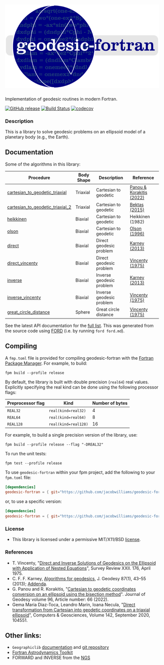 
![geodesic-fortran](media/logo.png)
============

Implementation of geodesic routines in modern Fortran.

[![GitHub release](https://img.shields.io/github/release/jacobwilliams/geodesic-fortran.svg?style=plastic)](https://github.com/jacobwilliams/geodesic-fortran/releases/latest)
[![Build Status](https://github.com/jacobwilliams/geodesic-fortran/actions/workflows/CI.yml/badge.svg)](https://github.com/jacobwilliams/geodesic-fortran/actions)
[![codecov](https://codecov.io/gh/jacobwilliams/geodesic-fortran/branch/master/graph/badge.svg?token=BHtd51oUTE)](https://codecov.io/gh/jacobwilliams/geodesic-fortran)

### Description

This is a library to solve geodesic problems on an ellipsoid model of a planetary body (e.g., the Earth).

## Documentation

Some of the algorithms in this library:

| Procedure | Body Shape | Description | Reference
| --- | --- | --- | --- |
| [cartesian_to_geodetic_triaxial](https://jacobwilliams.github.io/geodesic-fortran/proc/cartesian_to_geodetic_triaxial.html) | Triaxial | Cartesian to geodetic | [Panou & Korakitis (2022)](https://link.springer.com/article/10.1007/s00190-022-01650-9)
| [cartesian_to_geodetic_triaxial_2](https://jacobwilliams.github.io/geodesic-fortran/proc/cartesian_to_geodetic_triaxial_2.html) | Triaxial | Cartesian to geodetic | [Bektas (2015)](https://www.arcjournals.org/international-journal-of-mining-science/volume-1-issue-1/4)
| [heikkinen](https://jacobwilliams.github.io/geodesic-fortran/proc/heikkinen.html) | Biaxial | Cartesian to geodetic | Heikkinen (1982)
| [olson](https://jacobwilliams.github.io/geodesic-fortran/proc/olson.html) | Biaxial | Cartesian to geodetic | [Olson (1996)](https://ieeexplore.ieee.org/document/481290)
| [direct](https://jacobwilliams.github.io/geodesic-fortran/proc/direct.html) | Biaxial | Direct geodesic problem | [Karney (2013)](https://link.springer.com/article/10.1007/s00190-012-0578-z)
| [direct_vincenty](https://jacobwilliams.github.io/geodesic-fortran/proc/direct_vincenty.html) | Biaxial | Direct geodesic problem | [Vincenty (1975)](https://www.ngs.noaa.gov/PUBS_LIB/inverse.pdf)
| [inverse](https://jacobwilliams.github.io/geodesic-fortran/proc/inverse.html) | Biaxial | Inverse geodesic problem | [Karney (2013)](https://link.springer.com/article/10.1007/s00190-012-0578-z)| []() | xxx | []()
| [inverse_vincenty](https://jacobwilliams.github.io/geodesic-fortran/proc/inverse_vincenty.html) | Biaxial | Inverse geodesic problem | [Vincenty (1975)](https://www.ngs.noaa.gov/PUBS_LIB/inverse.pdf)| []() | xxx | []()
| [great_circle_distance](https://jacobwilliams.github.io/geodesic-fortran/proc/great_circle_distance.html) | Sphere | Great circle distance | [Vincenty (1975)](https://www.ngs.noaa.gov/PUBS_LIB/inverse.pdf)| []() | xxx | []()


See the latest API documentation for the [full list](https://jacobwilliams.github.io/geodesic-fortran/). This was generated from the source code using [FORD](https://github.com/Fortran-FOSS-Programmers/ford) (i.e. by running `ford ford.md`).


## Compiling

A `fmp.toml` file is provided for compiling geodesic-fortran with the [Fortran Package Manager](https://github.com/fortran-lang/fpm). For example, to build:

```
fpm build --profile release
```

By default, the library is built with double precision (`real64`) real values. Explicitly specifying the real kind can be done using the following processor flags:

Preprocessor flag | Kind  | Number of bytes
----------------- | ----- | ---------------
`REAL32`  | `real(kind=real32)`  | 4
`REAL64`  | `real(kind=real64)`  | 8
`REAL128` | `real(kind=real128)` | 16

For example, to build a single precision version of the library, use:

```
fpm build --profile release --flag "-DREAL32"
```

To run the unit tests:

```
fpm test --profile release
```

To use `geodesic-fortran` within your fpm project, add the following to your `fpm.toml` file:
```toml
[dependencies]
geodesic-fortran = { git="https://github.com/jacobwilliams/geodesic-fortran.git" }
```

or, to use a specific version:
```toml
[dependencies]
geodesic-fortran = { git="https://github.com/jacobwilliams/geodesic-fortran.git", tag = "1.0.0"  }
```

### License

* This library is licensed under a permissive MIT/X11/BSD [license](https://github.com/jacobwilliams/geodesic-fortran/blob/master/LICENSE.txt).

### References

  * T. Vincenty, "[Direct and Inverse Solutions of Geodesics on the Ellipsoid with Application of Nested Equations](http://www.ngs.noaa.gov/PUBS_LIB/inverse.pdf)", Survey Review XXII. 176, April 1975.
* C. F. F. Karney,
  [Algorithms for geodesics](https://doi.org/10.1007/s00190-012-0578-z),
  J. Geodesy 87(1), 43–55 (2013);
  [Addenda](https://geographiclib.sourceforge.io/geod-addenda.html).
* G. Panou and R. Korakitis, "[Cartesian to geodetic coordinates conversion
  on an ellipsoid using the bisection method](https://link.springer.com/article/10.1007/s00190-022-01650-9)". Journal of Geodesy volume 96, Article number: 66 (2022).
* Gema Maria Diaz-Toca, Leandro Marin, Ioana Necula, "[Direct transformation from Cartesian into geodetic coordinates on a triaxial ellipsoid](https://www.sciencedirect.com/science/article/pii/S0098300420305410?via%3Dihub)", Computers & Geosciences, Volume 142, September 2020, 104551.

## Other links:

* `Geographiclib` [documentation](https://geographiclib.sourceforge.io/Fortran/doc) and [git repository](https://github.com/geographiclib/geographiclib-fortran)
* [Fortran Astrodynamics Toolkit](https://github.com/jacobwilliams/geodesic-fortran)
* FORWARD and INVERSE from the [NGS](http://www.ngs.noaa.gov/PC_PROD/Inv_Fwd/)


